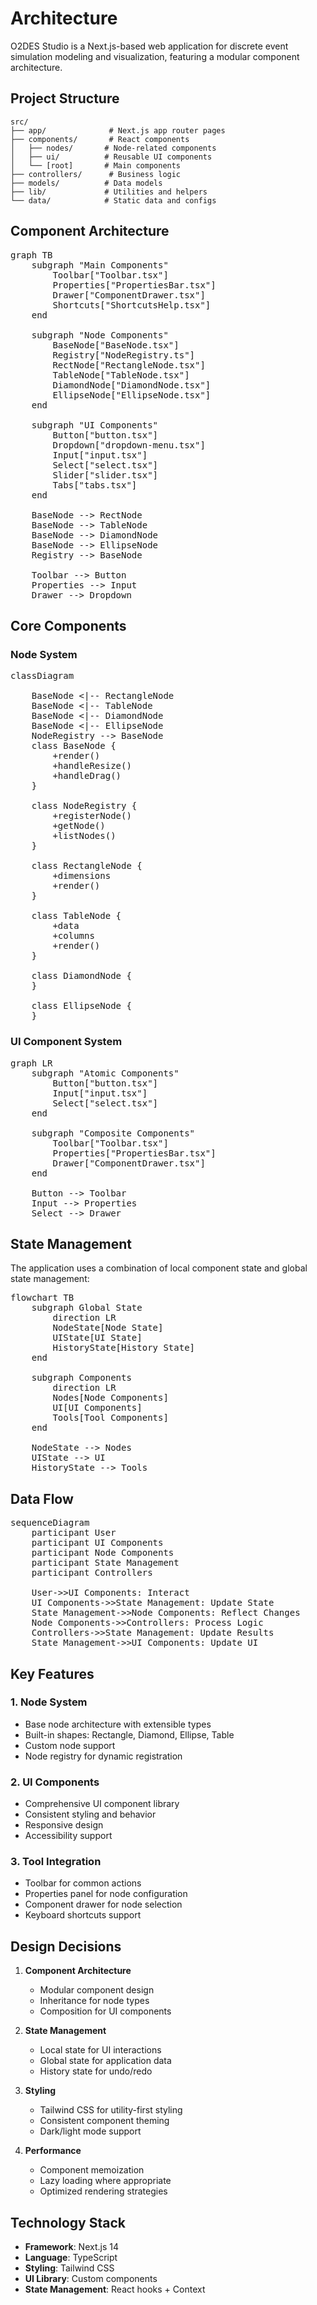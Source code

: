 # Architecture

<div class="lead">
O2DES Studio is a Next.js-based web application for discrete event simulation modeling and visualization, featuring a modular component architecture.
</div>

## Project Structure

```
src/
├── app/              # Next.js app router pages
├── components/       # React components
│   ├── nodes/       # Node-related components
│   ├── ui/          # Reusable UI components
│   └── [root]       # Main components
├── controllers/      # Business logic
├── models/          # Data models
├── lib/             # Utilities and helpers
└── data/            # Static data and configs
```

## Component Architecture

<pre class="mermaid">
graph TB
    subgraph "Main Components"
        Toolbar["Toolbar.tsx"]
        Properties["PropertiesBar.tsx"]
        Drawer["ComponentDrawer.tsx"]
        Shortcuts["ShortcutsHelp.tsx"]
    end

    subgraph "Node Components"
        BaseNode["BaseNode.tsx"]
        Registry["NodeRegistry.ts"]
        RectNode["RectangleNode.tsx"]
        TableNode["TableNode.tsx"]
        DiamondNode["DiamondNode.tsx"]
        EllipseNode["EllipseNode.tsx"]
    end

    subgraph "UI Components"
        Button["button.tsx"]
        Dropdown["dropdown-menu.tsx"]
        Input["input.tsx"]
        Select["select.tsx"]
        Slider["slider.tsx"]
        Tabs["tabs.tsx"]
    end

    BaseNode --> RectNode
    BaseNode --> TableNode
    BaseNode --> DiamondNode
    BaseNode --> EllipseNode
    Registry --> BaseNode

    Toolbar --> Button
    Properties --> Input
    Drawer --> Dropdown
</pre>

## Core Components

### Node System

<pre class="mermaid">
classDiagram

    BaseNode <|-- RectangleNode
    BaseNode <|-- TableNode
    BaseNode <|-- DiamondNode
    BaseNode <|-- EllipseNode
    NodeRegistry --> BaseNode
    class BaseNode {
        +render()
        +handleResize()
        +handleDrag()
    }

    class NodeRegistry {
        +registerNode()
        +getNode()
        +listNodes()
    }

    class RectangleNode {
        +dimensions
        +render()
    }

    class TableNode {
        +data
        +columns
        +render()
    }

    class DiamondNode {
    }

    class EllipseNode {
    }
</pre>

### UI Component System

<pre class="mermaid">
graph LR
    subgraph "Atomic Components"
        Button["button.tsx"]
        Input["input.tsx"]
        Select["select.tsx"]
    end

    subgraph "Composite Components"
        Toolbar["Toolbar.tsx"]
        Properties["PropertiesBar.tsx"]
        Drawer["ComponentDrawer.tsx"]
    end

    Button --> Toolbar
    Input --> Properties
    Select --> Drawer
</pre>

## State Management

The application uses a combination of local component state and global state management:

<pre class="mermaid">
flowchart TB
    subgraph Global State
        direction LR
        NodeState[Node State]
        UIState[UI State]
        HistoryState[History State]
    end

    subgraph Components
        direction LR
        Nodes[Node Components]
        UI[UI Components]
        Tools[Tool Components]
    end

    NodeState --> Nodes
    UIState --> UI
    HistoryState --> Tools
</pre>

## Data Flow

<pre class="mermaid">
sequenceDiagram
    participant User
    participant UI Components
    participant Node Components
    participant State Management
    participant Controllers

    User->>UI Components: Interact
    UI Components->>State Management: Update State
    State Management->>Node Components: Reflect Changes
    Node Components->>Controllers: Process Logic
    Controllers->>State Management: Update Results
    State Management->>UI Components: Update UI
</pre>

## Key Features

### 1. Node System

-   Base node architecture with extensible types
-   Built-in shapes: Rectangle, Diamond, Ellipse, Table
-   Custom node support
-   Node registry for dynamic registration

### 2. UI Components

-   Comprehensive UI component library
-   Consistent styling and behavior
-   Responsive design
-   Accessibility support

### 3. Tool Integration

-   Toolbar for common actions
-   Properties panel for node configuration
-   Component drawer for node selection
-   Keyboard shortcuts support

## Design Decisions

1. **Component Architecture**

    - Modular component design
    - Inheritance for node types
    - Composition for UI components

2. **State Management**

    - Local state for UI interactions
    - Global state for application data
    - History state for undo/redo

3. **Styling**

    - Tailwind CSS for utility-first styling
    - Consistent component theming
    - Dark/light mode support

4. **Performance**
    - Component memoization
    - Lazy loading where appropriate
    - Optimized rendering strategies

## Technology Stack

-   **Framework**: Next.js 14
-   **Language**: TypeScript
-   **Styling**: Tailwind CSS
-   **UI Library**: Custom components
-   **State Management**: React hooks + Context

